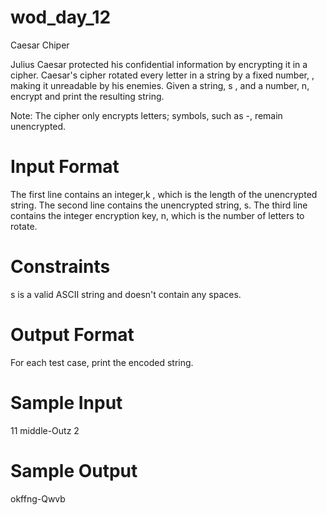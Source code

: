# wod_day_12
Caesar Chiper

Julius Caesar protected his confidential information by encrypting it in a cipher. Caesar's cipher rotated every letter in a string by a fixed number, , making it unreadable by his enemies. Given a string, s , and a number, n, encrypt  and print the resulting string.

Note: The cipher only encrypts letters; symbols, such as -, remain unencrypted.

# Input Format

The first line contains an integer,k , which is the length of the unencrypted string. 
The second line contains the unencrypted string, s. 
The third line contains the integer 	encryption key, n, which is the number of letters to rotate.

# Constraints 
 
 
s is a valid ASCII string and doesn't contain any spaces.

# Output Format

For each test case, print the encoded string.

# Sample Input

11
middle-Outz
2

# Sample Output

okffng-Qwvb
